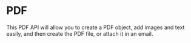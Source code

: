 PDF
===

This PDF API will allow you to create a PDF object, add images and text easily, and then create the PDF file, or attach it in an email.